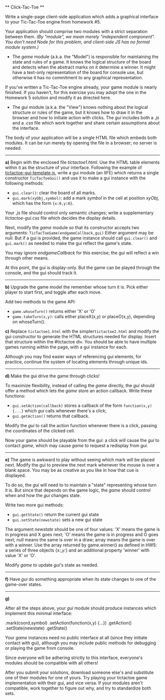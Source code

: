 ** Click-Tac-Toe **

Write a single-page client-side application which adds a graphical interface to your Tic-Tac-Toe engine from homework #5.

Your application should comprise two modules with a strict separation between them.
_(By "module", we mean merely "independent component".  You don't need Node for this problem, and client-side JS has no formal module system.)_

* The _game_ module (a.k.a. the "Model") is responsible for maintaining the state and rules of a game.  It knows the logical structure of the board and detects when the abstract marks on it determine a winner.
It might have a text-only representation of the board for console use, but otherwise it has no commitment to any graphical representation.

If you've written a Tic-Tac-Toe engine already, your game module is nearly finished.  If you haven't, for this exercise you may adopt the one in the Homework 5 solution and modify it as directed here.


* The _gui_ module (a.k.a. the "View") knows nothing about the logical structure or rules of the game, but it knows how to draw it in the browser and how to initiate action with clicks.
The _gui_ includes both a _.js_ and a _.css_ file which work together and share certain assumptions about the interface.

The body of your application will be a single HTML file which embeds both modules.  It can be run merely by opening the file in a browser; no server is needed.

---

**a)** Begin with the enclosed file _tictactoe1.html_.  Use the HTML table elements within it as the structure of your interface.  Following the example of [tictactoe-gui-template.js](tictactoe-gui-template.js), write a gui module (an IIFE) which returns a single constructor `TicTacToeGui()` and use it to make a gui instance with the following methods:

* `gui.clear()`: clear the board of all marks.
* `gui.mark(xyObj,symbol)`: add a mark _symbol_ in the cell at position _xyObj_, which has the form `{x:0,y:0}`.

Your _.js_ file should control only semantic changes; write a supplementary _tictactoe-gui.css_ file which decides the display details.

Next, modify the _game_ module so that its constructor accepts two arguments:
`TicTacToeGame(endgameCallback,gui)`
Either argument may be null.  But if a gui is provided, the game instance should call `gui.clear()` and `gui.mark()` as needed to make the gui reflect the game's state.

You may ignore _endgameCallback_ for this exercise; the gui will reflect a win through other means.

<!--
Game API:
placeX()
placeO()
clear()
winner()

GUI API:
mark()
clear()
-->

At this point, the gui is display-only.  But the game can be played through the console, and the gui should track it.

---

**b)** Upgrade the game model the remember whose turn it is.  Pick either player to start first, and toggle after each move.

Add two methods to the game API:

* `game.whoseTurn()` returns either 'X' or 'O'
* `game.takeTurn(x,y)`: calls either placeX(x,y) or placeO(x,y), depending on whoseTurn().

**c)** Replace `tictactoe1.html` with the simpler`tictactoe2.html` and modify the gui constructor to generate the HTML structures needed for display.  Insert that structure within the #tictactoe div.  You should be able to have multiple games running within the page, with a gui instance for each.

Although you may find easier ways of referencing gui elements, for practice, continue the system of locating elements through unique ids.

---

**d)** Make the gui drive the game through clicks!

To maximize flexibility, instead of calling the _game_ directly, the _gui_ should offer a method which lets the _game_ store an action callback.
Write these functions:

* `gui.setAction(callback)` stores a callback of the form `function(x,y){...}` which _gui_ calls whenever there's a click;
* `gui.getAction()` returns that callback.

Modify the _gui_ to call the action function whenever there is a click, passing the coordinates of the clicked cell.

Now your game should be playable from the gui: a click will cause the _gui_ to contact _game_, which may cause _game_ to request a redisplay from _gui_.

---

**e)** The game is awkward to play without seeing which mark will be placed next.
Modify the gui to preview the next mark whenever the mouse is over a blank space.  You may be as creative as you like in how that cue is displayed.

To do so, the _gui_ will need to to maintain a "state" representing whose turn it is.  But since that depends on the game logic, the _game_ should control when and how the _gui_ changes state.

Write two more gui methods:

* `gui.getState()` return the current gui state
* `gui.setState(newstate)` sets a new gui state

The argument _newstate_ should be one of four values:
'X' means the game is in progress and X goes next;
'O' means the game is in progress and O goes next;
null means the same is over in a draw;
array means the game is over with a winner.  Use the array returned by game.winner() as defined in HW5:
a series of three objects {x:_,y:_} and an additional property 'winner' with value 'X' or 'O'.

Modify _game_ to update _gui_'s state as needed.

---

**f)** Have _gui_ do something appropriate when its state changes to one of the game-over states.

---

**g)**

After all the steps above, your _gui_ module should produce instances which implement this minimal interface:

.mark(coord,symbol)
.setAction(function(x,y) {...})
.getAction()
.setState(newstate)
.getState()

Your _game_ instances need no public interface at all (since they initiate contact with gui), although you may include public methods for debugging or playing the game from console.

Since everyone will be adhering strictly to this interface, everyone's modules should be compatible with all others!

After you submit your solutions, download someone else's and substitute one of their modules for one of yours.
Try playing your tictactoe game implementation with their gui, and vice versa.  If your modules aren't compatible, work together to figure out why, and try to standardize both sets.
